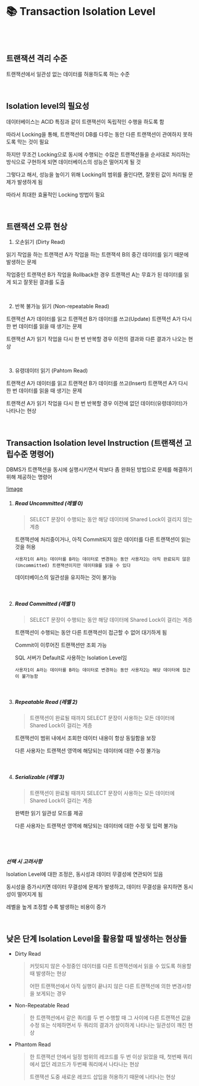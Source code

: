 # 📚 Transaction Isolation Level

<br>

<br>

## 트랜잭션 격리 수준

트랜잭션에서 일관성 없는 데이터를 허용하도록 하는 수준

<br>

## Isolation level의 필요성

데이터베이스는 ACID 특징과 같이 트랜잭션이 독립적인 수행을 하도록 함

따라서 Locking을 통해, 트랜잭션이 DB를 다루는 동안 다른 트랜잭션이 관여하지 못하도록 막는 것이 필요

하지만 무조건 Locking으로 동시에 수행되는 수많은 트랜잭션들을 순서대로 처리하는 방식으로 구현하게 되면 데이터베이스의 성능은 떨어지게 될 것

그렇다고 해서, 성능을 높이기 위해 Locking의 범위를 줄인다면, 잘못된 값이 처리될 문제가 발생하게 됨

따라서 최대한 효율적인 Locking 방법이 필요

<br>

## 트랜잭션 오류 현상

1. 오손읽기 (Dirty Read)

읽기 작업을 하는 트랜잭션 A가 작업을 하는 트랜잭셕 B의 중간 데이터를 읽기 때문에 발생하는 문제

작업중인 트랜잭션 B가 작업을 Rollback한 경우 트랜잭션 A는 무효가 된 데이터를 읽게 되고 잘못된 결과를 도출

<br>

2. 반복 불가능 읽기 (Non-repeatable Read)

트랜잭션 A가 데이터를 읽고 트랜잭션 B가 데이터를 쓰고(Update) 트랜잭션 A가 다시 한 번 데이터를 읽을 때 생기는 문제

트랜잭션 A가 읽기 작업을 다시 한 번 반복할 경우 이전의 결과와 다른 결과가 나오는 현상

<br>

3. 유령데이터 읽기 (Pahtom Read)

트랜잭션 A가 데이터를 읽고 트랜잭션 B가 데이터를 쓰고(Insert) 트랜잭션 A가 다시 한 번 데이터를 읽을 때 생기는 문제

트랜잭션 A가 읽기 작업을 다시 한 번 반복할 경우 이전에 없던 데이터(유령데이터)가 나타나는 현상

<br>

## Transaction Isolation level Instruction (트랜잭션 고립수준 명령어)

DBMS가 트랜잭션을 동시에 실행시키면서 락보다 좀 완화된 방법으로 문제를 해결하기 위해 제공하는 명령어

[!image](https://t1.daumcdn.net/cfile/tistory/99958E475A2FEAB22C)

1. ##### Read Uncommitted (레벨 0)

   > SELECT 문장이 수행되는 동안 해당 데이터에 Shared Lock이 걸리지 않는 계층

   트랜잭션에 처리중이거나, 아직 Commit되지 않은 데이터를 다른 트랜잭션이 읽는 것을 허용

   ```
   사용자1이 A라는 데이터를 B라는 데이터로 변경하는 동안 사용자2는 아직 완료되지 않은(Uncommitted) 트랜잭션이지만 데이터B를 읽을 수 있다
   ```

   데이터베이스의 일관성을 유지하는 것이 불가능

   <br>

2. ##### Read Committed (레벨 1)

   > SELECT 문장이 수행되는 동안 해당 데이터에 Shared Lock이 걸리는 계층

   트랜잭션이 수행되는 동안 다른 트랜잭션이 접근할 수 없어 대기하게 됨

   Commit이 이루어진 트랜잭션만 조회 가능

   SQL 서버가 Default로 사용하는 Isolation Level임

   ```
   사용자1이 A라는 데이터를 B라는 데이터로 변경하는 동안 사용자2는 해당 데이터에 접근이 불가능함
   ```

   <br>

3. ##### Repeatable Read (레벨 2)

   > 트랜잭션이 완료될 때까지 SELECT 문장이 사용하는 모든 데이터에 Shared Lock이 걸리는 계층

   트랜잭션이 범위 내에서 조회한 데이터 내용이 항상 동일함을 보장

   다른 사용자는 트랜잭션 영역에 해당되는 데이터에 대한 수정 불가능

   <br>

4. ##### Serializable (레벨 3)

   > 트랜잭션이 완료될 때까지 SELECT 문장이 사용하는 모든 데이터에 Shared Lock이 걸리는 계층

   완벽한 읽기 일관성 모드를 제공

   다른 사용자는 트랜잭션 영역에 해당되는 데이터에 대한 수정 및 입력 불가능

   <br>

<br>

**_선택 시 고려사항_**

Isolation Level에 대한 조정은, 동시성과 데이터 무결성에 연관되어 있음

동시성을 증가시키면 데이터 무결성에 문제가 발생하고, 데이터 무결성을 유지하면 동시성이 떨어지게 됨

레벨을 높게 조정할 수록 발생하는 비용이 증가

<br>

## 낮은 단계 Isolation Level을 활용할 때 발생하는 현상들

- Dirty Read

  > 커밋되지 않은 수정중인 데이터를 다른 트랜잭션에서 읽을 수 있도록 허용할 때 발생하는 현상
  >
  > 어떤 트랜잭션에서 아직 실행이 끝나지 않은 다른 트랜잭션에 의한 변경사항을 보게되는 경우

- Non-Repeatable Read

  > 한 트랜잭션에서 같은 쿼리를 두 번 수행할 때 그 사이에 다른 트랜잭션 값을 수정 또는 삭제하면서 두 쿼리의 결과가 상이하게 나타나는 일관성이 깨진 현상

- Phantom Read

  > 한 트랜잭션 안에서 일정 범위의 레코드를 두 번 이상 읽었을 때, 첫번째 쿼리에서 없던 레코드가 두번째 쿼리에서 나타나는 현상
  >
  > 트랜잭션 도중 새로운 레코드 삽입을 허용하기 때문에 나타나는 현상
